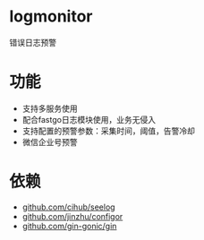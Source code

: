 # logmonitor
错误日志预警

# 功能
* 支持多服务使用
* 配合fastgo日志模块使用，业务无侵入
* 支持配置的预警参数：采集时间，阈值，告警冷却
* 微信企业号预警

# 依赖
* [github.com/cihub/seelog](http://github.com/cihub/seelog)
* [github.com/jinzhu/configor](http://github.com/jinzhu/configor)
* [github.com/gin-gonic/gin](http://github.com/gin-gonic/gin)
